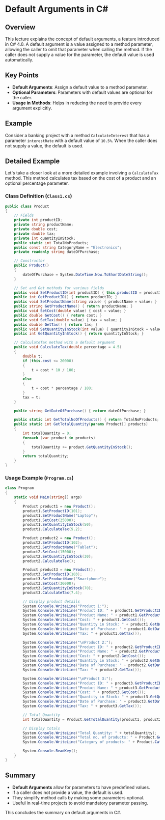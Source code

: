 
# Default Arguments in C#

## Overview

This lecture explains the concept of default arguments, a feature introduced in C# 4.0. A default argument is a value assigned to a method parameter, allowing the caller to omit that parameter when calling the method. If the caller does not supply a value for the parameter, the default value is used automatically.

## Key Points

- **Default Arguments**: Assign a default value to a method parameter.
- **Optional Parameters**: Parameters with default values are optional for the caller.
- **Usage in Methods**: Helps in reducing the need to provide every argument explicitly.

## Example

Consider a banking project with a method `CalculateInterest` that has a parameter `interestRate` with a default value of `10.5%`. When the caller does not supply a value, the default is used.

## Detailed Example

Let's take a closer look at a more detailed example involving a `CalculateTax` method. This method calculates tax based on the cost of a product and an optional percentage parameter.

### Class Definition (`Class1.cs`)

```csharp
public class Product
{
    // Fields
    private int productID;
    private string productName;
    private double cost;
    private double tax;
    private int quantityInStock;
    public static int TotalNoProducts;
    public const string CategoryName = "Electronics";
    private readonly string dateOfPurchase;

    // Constructor
    public Product()
    {
        dateOfPurchase = System.DateTime.Now.ToShortDateString();
    }

    // Set and Get methods for various fields
    public void SetProductID(int productID) { this.productID = productID; }
    public int GetProductID() { return productID; }
    public void SetProductName(string value) { productName = value; }
    public string GetProductName() { return productName; }
    public void SetCost(double value) { cost = value; }
    public double GetCost() { return cost; }
    public void SetTax(double value) { tax = value; }
    public double GetTax() { return tax; }
    public void SetQuantityInStock(int value) { quantityInStock = value; }
    public int GetQuantityInStock() { return quantityInStock; }

    // CalculateTax method with a default argument
    public void CalculateTax(double percentage = 4.5)
    {
        double t;
        if (this.cost <= 20000)
        {
            t = cost * 10 / 100;
        }
        else
        {
            t = cost * percentage / 100;
        }
        tax = t;
    }

    public string GetDateOfPurchase() { return dateOfPurchase; }

    public static int GetTotalNoOfProducts() { return TotalNoProducts; }
    public static int GetTotalQuantity(params Product[] products)
    {
        int totalQuantity = 0;
        foreach (var product in products)
        {
            totalQuantity += product.GetQuantityInStock();
        }
        return totalQuantity;
    }
}
```

### Usage Example (`Program.cs`)

```csharp
class Program
{
    static void Main(string[] args)
    {
        Product product1 = new Product();
        product1.SetProductID(101);
        product1.SetProductName("Laptop");
        product1.SetCost(25000);
        product1.SetQuantityInStock(50);
        product1.CalculateTax(9.2);

        Product product2 = new Product();
        product2.SetProductID(102);
        product2.SetProductName("Tablet");
        product2.SetCost(15000);
        product2.SetQuantityInStock(30);
        product2.CalculateTax();

        Product product3 = new Product();
        product3.SetProductID(103);
        product3.SetProductName("Smartphone");
        product3.SetCost(36000);
        product3.SetQuantityInStock(70);
        product3.CalculateTax(7.4);

        // Display product details
        System.Console.WriteLine("Product 1:");
        System.Console.WriteLine("Product ID: " + product1.GetProductID());
        System.Console.WriteLine("Product Name: " + product1.GetProductName());
        System.Console.WriteLine("Cost: " + product1.GetCost());
        System.Console.WriteLine("Quantity in Stock: " + product1.GetQuantityInStock());
        System.Console.WriteLine("Date of Purchase: " + product1.GetDateOfPurchase());
        System.Console.WriteLine("Tax: " + product1.GetTax());

        System.Console.WriteLine("\nProduct 2:");
        System.Console.WriteLine("Product ID: " + product2.GetProductID());
        System.Console.WriteLine("Product Name: " + product2.GetProductName());
        System.Console.WriteLine("Cost: " + product2.GetCost());
        System.Console.WriteLine("Quantity in Stock: " + product2.GetQuantityInStock());
        System.Console.WriteLine("Date of Purchase: " + product2.GetDateOfPurchase());
        System.Console.WriteLine("Tax: " + product2.GetTax());

        System.Console.WriteLine("\nProduct 3:");
        System.Console.WriteLine("Product ID: " + product3.GetProductID());
        System.Console.WriteLine("Product Name: " + product3.GetProductName());
        System.Console.WriteLine("Cost: " + product3.GetCost());
        System.Console.WriteLine("Quantity in Stock: " + product3.GetQuantityInStock());
        System.Console.WriteLine("Date of Purchase: " + product3.GetDateOfPurchase());
        System.Console.WriteLine("Tax: " + product3.GetTax());

        // Total Quantity
        int totalQuantity = Product.GetTotalQuantity(product1, product2, product3);

        // Display totals
        System.Console.WriteLine("Total Quantity: " + totalQuantity);
        System.Console.WriteLine("Total no. of products: " + Product.GetTotalNoOfProducts());
        System.Console.WriteLine("Category of products: " + Product.CategoryName);

        System.Console.ReadKey();
    }
}
```

## Summary

- **Default Arguments** allow for parameters to have predefined values.
- If a caller does not provide a value, the default is used.
- They simplify method calls by making some parameters optional.
- Useful in real-time projects to avoid mandatory parameter passing.

This concludes the summary on default arguments in C#.
